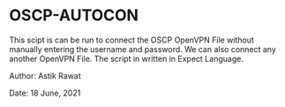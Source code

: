 # OSCP-AUTOCON
This scipt is can be run to connect the OSCP OpenVPN File without manually entering the username and password.
We can also connect any another OpenVPN File. The script in written in Expect Language.
                                                                                 
Author: Astik Rawat

Date: 18 June, 2021
